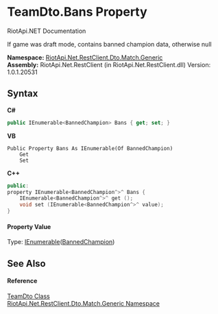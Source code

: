 # TeamDto.Bans Property 
RiotApi.NET Documentation 

If game was draft mode, contains banned champion data, otherwise null

**Namespace:**&nbsp;<a href="f4767f78-ec21-8fc9-5619-34d53bfe8e2e">RiotApi.Net.RestClient.Dto.Match.Generic</a><br />**Assembly:**&nbsp;RiotApi.Net.RestClient (in RiotApi.Net.RestClient.dll) Version: 1.0.1.20531

## Syntax

**C#**<br />
``` C#
public IEnumerable<BannedChampion> Bans { get; set; }
```

**VB**<br />
``` VB
Public Property Bans As IEnumerable(Of BannedChampion)
	Get
	Set
```

**C++**<br />
``` C++
public:
property IEnumerable<BannedChampion^>^ Bans {
	IEnumerable<BannedChampion^>^ get ();
	void set (IEnumerable<BannedChampion^>^ value);
}
```


#### Property Value
Type: <a href="http://msdn2.microsoft.com/en-us/library/9eekhta0" target="_blank">IEnumerable</a>(<a href="f2755afd-5e8a-75d8-3168-a399379d962a">BannedChampion</a>)

## See Also


#### Reference
<a href="dbf19582-e8c3-4cf2-0a3f-be629b4a38bc">TeamDto Class</a><br /><a href="f4767f78-ec21-8fc9-5619-34d53bfe8e2e">RiotApi.Net.RestClient.Dto.Match.Generic Namespace</a><br />